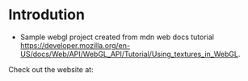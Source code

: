 # Introdution

- Sample webgl project created from mdn web docs tutorial https://developer.mozilla.org/en-US/docs/Web/API/WebGL_API/Tutorial/Using_textures_in_WebGL.

Check out the website at: 

